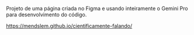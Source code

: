Projeto de uma página criada no Figma e usando inteiramente o Gemini Pro para desenvolvimento do código.

https://mendslem.github.io/cientificamente-falando/
